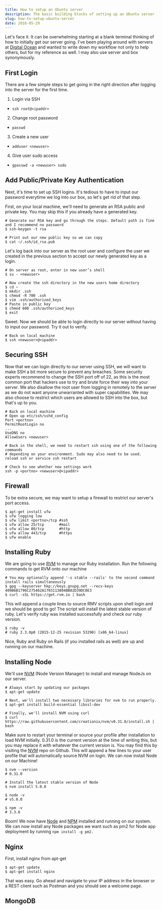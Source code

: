 ```yaml
---
title: How to setup an Ubuntu server
description: The basic building blocks of setting up an Ubuntu server
slug: how-to-setup-ubuntu-server
date: 2016-05-29
---
```


Let's face it. It can be overwhelming starting at a blank terminal thinking of how to initially get our server going. I've been playing around with servers at [Digital Ocean](http://digitalocean.com) and wanted to write down my workflow not only to help others, but for my reference as well. I may also use server and box synonymously.

## First Login
There are a few simple steps to get going in the right direction after logging into the server for the first time.

1. Login via SSH
  * `ssh root@<ipaddr>`
2. Change root password
  * `passwd`
3. Create a new user
  * `adduser <newuser>`
4. Give user sudo access
  * `gpasswd -a <newuser> sudo`

## Add Public/Private Key Authentication
Next, it's time to set up SSH logins. It's tedious to have to input our password everytime we log into our box, so let's get rid of that step.

First, on your local machine, we'll need to generate an RSA public and private key. You may skip this if you already have a generated key.

``` shell
# Generate our RSA key and go through the steps. Default path is fine and I recommend no password
$ ssh-keygen -t rsa

# Print out our new public key so we can copy
$ cat ~/.ssh/id_rsa.pub
```

Let's log back into our server as the root user and configure the user we created in the previous section to accept our newly generated key as a login.

``` shell
# On server as root, enter in new user’s shell
$ su - <newuser>

# Now create the ssh directory in the new users home directory
$ cd ~
$ mkdir .ssh
$ chmod -R 700 .ssh
$ vim .ssh/authorized_keys
# Paste in public key
$ chmod 600 .ssh/authorized_keys
$ exit
```

Sweet. Now we should be able to login directly to our server without having to input our password. Try it out to verify.
``` shell
# Back on local machine
$ ssh <newuser>@<ipaddr>
```

## Securing SSH
Now that we can login directly to our server using SSH, we will want to make SSH a bit more secure to prevent any breaches. Some security experts recommend to change the SSH port off of 22, as this is the most common port that hackers use to try and brute force their way into your server. We also disallow the root user from logging in remotely to the server as we do not want anyone unwarranted with super capabilities. We may also choose to restrict which users are allowed to SSH into the box, but that's up to you.

``` shell
# Back on local machine
# Open up etc/ssh/sshd_config
Port <portno>
PermitRootLogin no
...
UseDNS no
AllowUsers <newuser>

# Back in the shell, we need to restart ssh using one of the following commands
# depending on your environment. Sudo may also need to be used.
reload ssh or service ssh restart

# Check to see whether new settings work
ssh -p <portno> <newuser>@<ipaddr>
```

## Firewall
To be extra secure, we may want to setup a firewall to restrict our server's port access.

``` shell
$ apt-get install ufw
$ ufw logging low
$ ufw limit <portno>/tcp #ssh
$ ufw allow 25/tcp       #mail
$ ufw allow 80/tcp       #http
$ ufw allow 443/tcp      #https
$ ufw enable
```

## Installing Ruby
We are going to use [RVM](http://rvm.io) to manage our Ruby installation. Run the following commands to get RVM onto our machine

``` shell
# You may optionally append '-s stable --rails' to the second command install rails simultaneously
$ gpg --keyserver hkp://keys.gnupg.net --recv-keys 409B6B1796C275462A1703113804BB82D39DC0E3
$ curl -sSL https://get.rvm.io | bash
```

This will append a couple lines to source RMV scripts upon shell login and we should be good to go! The script will install the latest stable version of ruby. Let's verify ruby was installed successfully and check our ruby version.

``` shell
$ ruby -v
# ruby 2.3.0p0 (2015-12-25 revision 53290) [x86_64-linux]
```

Nice, Ruby and Ruby on Rails (if you installed rails as well) are up and running on our machine.

## Installing Node
We'll use [NVM](https://github.com/creationix/nvm) (Node Version Manager) to install and manage NodeJs on our server.

``` shell
# Always start by updating our packages
$ apt-get update

# Next, we'll install two necessary libraries for nvm to run properly.
$ apt-get install build-essential libssl-dev

# Finally, we'll install NVM using curl
$ curl https://raw.githubusercontent.com/creationix/nvm/v0.31.0/install.sh | bash
```

Make sure to restart your terminal or source your profile after installation to load NVM initially. 0.31.0 is the current version at the time of writing this, but you may replace it with whatever the current version is. You may find this by visiting the [NVM](https://github.com/creationix/nvm) repo on Github. This will append a few lines to your user profile that will automatically source NVM on login. We can now install Node on our Machine!

``` shell
$ nvm --version
# 0.31.0

# Install the latest stable version of Node
$ nvm install 5.0.0

$ node -v
# v5.0.0

$ npm -v
# 3.3.6
```

Boom! We now have [Node](https://nodejs.org/en/) and [NPM](https://www.npmjs.com/) installed and running on our system. We can now install any Node packages we want such as pm2 for Node app deployment by running `npm install -g pm2.`

## Nginx

First, install nginx from apt-get

``` shell
$ apt-get update
$ apt-get install nginx
```

That was easy. Go ahead and navigate to your IP address in the browser or a REST client such as Postman and you should see a welcome page.

## MongoDB
